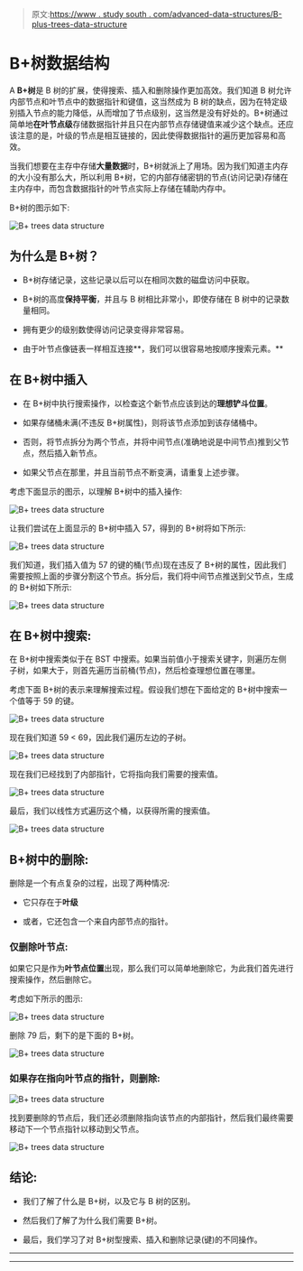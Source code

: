 > 原文:[https://www . study south . com/advanced-data-structures/B- plus-trees-data-structure](https://www.studytonight.com/advanced-data-structures/b-plus-trees-data-structure)

# B+树数据结构

A **B+树**是 B 树的扩展，使得搜索、插入和删除操作更加高效。我们知道 B 树允许内部节点和叶节点中的数据指针和键值，这当然成为 B 树的缺点，因为在特定级别插入节点的能力降低，从而增加了节点级别，这当然是没有好处的。B+树通过简单地**在叶节点级**存储数据指针并且只在内部节点存储键值来减少这个缺点。还应该注意的是，叶级的节点是相互链接的，因此使得数据指针的遍历更加容易和高效。

当我们想要在主存中存储**大量数据**时，B+树就派上了用场。因为我们知道主内存的大小没有那么大，所以利用 B+树，它的内部存储密钥的节点(访问记录)存储在主内存中，而包含数据指针的叶节点实际上存储在辅助内存中。

B+树的图示如下:

![B+ trees data structure](img/1f04889983fe52b5ff7089db4915943e.png)

## 为什么是 B+树？

*   B+树存储记录，这些记录以后可以在相同次数的磁盘访问中获取。

*   B+树的高度**保持平衡**，并且与 B 树相比非常小，即使存储在 B 树中的记录数量相同。

*   拥有更少的级别数使得访问记录变得非常容易。

*   由于叶节点像链表一样相互连接**，我们可以很容易地按顺序搜索元素。**

## 在 B+树中插入

*   在 B+树中执行搜索操作，以检查这个新节点应该到达的**理想铲斗位置**。

*   如果存储桶未满(不违反 B+树属性)，则将该节点添加到该存储桶中。

*   否则，将节点拆分为两个节点，并将中间节点(准确地说是中间节点)推到父节点，然后插入新节点。

*   如果父节点在那里，并且当前节点不断变满，请重复上述步骤。

考虑下面显示的图示，以理解 B+树中的插入操作:

![B+ trees data structure](img/13e8f013bb3c0d6d5ab4b98a36b0b4d9.png)

让我们尝试在上面显示的 B+树中插入 57，得到的 B+树将如下所示:

![B+ trees data structure](img/9e83377335de815c63b1ec53ece1d90c.png)

我们知道，我们插入值为 57 的键的桶(节点)现在违反了 B+树的属性，因此我们需要按照上面的步骤分割这个节点。拆分后，我们将中间节点推送到父节点，生成的 B+树如下所示:

![B+ trees data structure](img/9f9ed09838897d28a6934b854ae186a1.png)

## 在 B+树中搜索:

在 B+树中搜索类似于在 BST 中搜索。如果当前值小于搜索关键字，则遍历左侧子树，如果大于，则首先遍历当前桶(节点)，然后检查理想位置在哪里。

考虑下面 B+树的表示来理解搜索过程。假设我们想在下面给定的 B+树中搜索一个值等于 59 的键。

![B+ trees data structure](img/2e74a2e64695e817b3897536f3bfc7e7.png)

现在我们知道 59 < 69，因此我们遍历左边的子树。

![B+ trees data structure](img/025f633d91a32b3136aeeb06352bc2ad.png)

现在我们已经找到了内部指针，它将指向我们需要的搜索值。

![B+ trees data structure](img/c82de423c06b38525ae050b4c84a4bbe.png)

最后，我们以线性方式遍历这个桶，以获得所需的搜索值。

![B+ trees data structure](img/8a7b4f1632d8cd32d05fc3ca2f0d4c32.png)

## B+树中的删除:

删除是一个有点复杂的过程，出现了两种情况:

*   它只存在于**叶级**

*   或者，它还包含一个来自内部节点的指针。

### 仅删除叶节点:

如果它只是作为**叶节点位置**出现，那么我们可以简单地删除它，为此我们首先进行搜索操作，然后删除它。

考虑如下所示的图示:

![B+ trees data structure](img/350c134cd03f666b451ee844779590aa.png)

删除 79 后，剩下的是下面的 B+树。

![B+ trees data structure](img/d1d4045c07e26bda1782d1446bb8e011.png)

### 如果存在指向叶节点的指针，则删除:

![B+ trees data structure](img/81df9ad5e3f6db101b3d977dd3f1c4a1.png)

找到要删除的节点后，我们还必须删除指向该节点的内部指针，然后我们最终需要移动下一个节点指针以移动到父节点。

![B+ trees data structure](img/686f76c8401188227fdc4694f7bbdb65.png)

## 结论:

*   我们了解了什么是 B+树，以及它与 B 树的区别。

*   然后我们了解了为什么我们需要 B+树。

*   最后，我们学习了对 B+树型搜索、插入和删除记录(键)的不同操作。

* * *

* * *